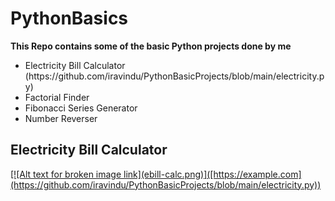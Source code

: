 # PythonBasics
**This Repo contains some of the basic Python projects done by me**
<ul>
  <li>Electricity Bill Calculator (https://github.com/iravindu/PythonBasicProjects/blob/main/electricity.py)</li>
  <li>Factorial Finder</li>
  <li>Fibonacci Series Generator</li>
  <li>Number Reverser</li>
</ul>

## Electricity Bill Calculator
<a href="https://github.com/iravindu/PythonBasicProjects/blob/main/electricity.py" target="_blank">
[![Alt text for broken image link](ebill-calc.png)]([https://example.com](https://github.com/iravindu/PythonBasicProjects/blob/main/electricity.py))
<!--  
  ![My Image](ebill-calc.png)
</a>
-->
